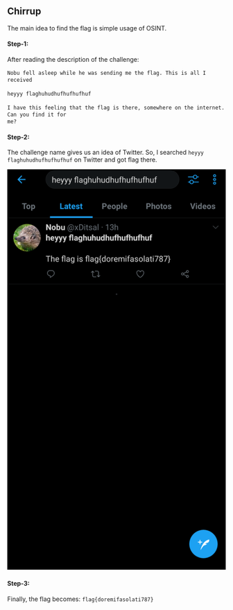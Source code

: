 ## Chirrup
The main idea to find the flag is simple usage of OSINT.

#### Step-1:
After reading the description of the challenge:

```
Nobu fell asleep while he was sending me the flag. This is all I received

heyyy flaghuhudhufhufhufhuf

I have this feeling that the flag is there, somewhere on the internet. Can you find it for
me?
```

#### Step-2:
The challenge name gives us an idea of Twitter. So, I searched `heyyy flaghuhudhufhufhufhuf` on Twitter and got flag there.

<img src="Flag.png">

#### Step-3:
Finally, the flag becomes:
`flag{doremifasolati787}`